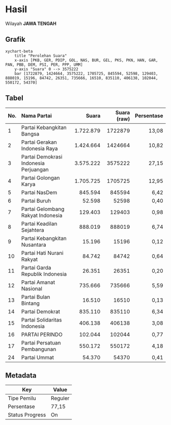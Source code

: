 # Hasil

Wilayah **JAWA TENGAH**

## Grafik

```mermaid
xychart-beta
    title "Perolehan Suara"
    x-axis [PKB, GER, PDIP, GOL, NAS, BUR, GEL, PKS, PKN, HAN, GAR, PAN, PBB, DEM, PSI, PER, PPP, UMM]
    y-axis "Suara" 0 --> 3575222
    bar [1722879, 1424664, 3575222, 1705725, 845594, 52598, 129403, 888019, 15196, 84742, 26351, 735666, 16510, 835110, 406138, 102044, 550172, 54370]
```

## Tabel

| No. | Nama Partai                           | Suara     | Suara (raw) | Persentase |
|:--- |:------------------------------------- | ---------:| -----------:| ----------:|
| 1   | Partai Kebangkitan Bangsa             | 1.722.879 | 1722879     | 13,08      |
| 2   | Partai Gerakan Indonesia Raya         | 1.424.664 | 1424664     | 10,82      |
| 3   | Partai Demokrasi Indonesia Perjuangan | 3.575.222 | 3575222     | 27,15      |
| 4   | Partai Golongan Karya                 | 1.705.725 | 1705725     | 12,95      |
| 5   | Partai NasDem                         | 845.594   | 845594      | 6,42       |
| 6   | Partai Buruh                          | 52.598    | 52598       | 0,40       |
| 7   | Partai Gelombang Rakyat Indonesia     | 129.403   | 129403      | 0,98       |
| 8   | Partai Keadilan Sejahtera             | 888.019   | 888019      | 6,74       |
| 9   | Partai Kebangkitan Nusantara          | 15.196    | 15196       | 0,12       |
| 10  | Partai Hati Nurani Rakyat             | 84.742    | 84742       | 0,64       |
| 11  | Partai Garda Republik Indonesia       | 26.351    | 26351       | 0,20       |
| 12  | Partai Amanat Nasional                | 735.666   | 735666      | 5,59       |
| 13  | Partai Bulan Bintang                  | 16.510    | 16510       | 0,13       |
| 14  | Partai Demokrat                       | 835.110   | 835110      | 6,34       |
| 15  | Partai Solidaritas Indonesia          | 406.138   | 406138      | 3,08       |
| 16  | PARTAI PERINDO                        | 102.044   | 102044      | 0,77       |
| 17  | Partai Persatuan Pembangunan          | 550.172   | 550172      | 4,18       |
| 24  | Partai Ummat                          | 54.370    | 54370       | 0,41       |


## Metadata

| Key             | Value   |
| --------------- | ------- |
| Tipe Pemilu     | Reguler |
| Persentase      | 77,15   |
| Status Progress | On      |



